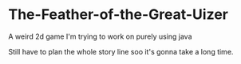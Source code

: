 # The-Feather-of-the-Great-Uizer
A weird 2d game I'm trying to work on purely using java

Still have to plan the whole story line soo it's gonna take a long time.
